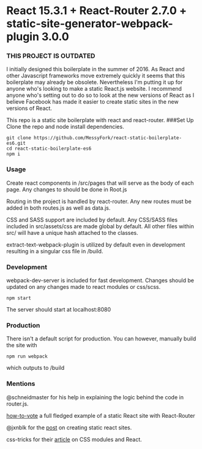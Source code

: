 React 15.3.1 + React-Router 2.7.0 + static-site-generator-webpack-plugin 3.0.0
==============================================================================
### THIS PROJECT IS OUTDATED
I initially designed this boilerplate in the summer of 2016. As React and other Javascript 
frameworks move extremely quickly it seems that this boilerplate may already be obsolete. 
Nevertheless I'm putting it up for anyone who's looking to make a static React.js website. 
I recommend anyone who's setting out to do so to look at the new versions of React as I believe
Facebook has made it easier to create static sites in the new versions of React. 

This repo is a static site boilerplate with react and react-router.
###Set Up
Clone the repo and node install dependencies.
```
git clone https://github.com/MessyFork/react-static-boilerplate-es6.git
cd react-static-boilerplate-es6
npm i
```

### Usage
Create react components in /src/pages that will serve as the body of each page.
Any changes to <Head> should be done in Root.js

Routing in the project is handled by react-router. Any new routes must be added
in both routes.js as well as data.js.

CSS and SASS support are included by default.
Any CSS/SASS files included in src/assets/css are made global by default. All
other files within src/ will have a unique hash attached to the classes.

extract-text-webpack-plugin is utilized by default even in development resulting
in a singular css file in /build.

### Development
webpack-dev-server is included for fast development.
Changes should be updated on any changes made to react modules or css/scss.
```
npm start
```
The server should start at localhost:8080

### Production
There isn't a default script for production. You can however, manually build
the site with
```
npm run webpack
```
which outputs to /build

### Mentions
@schneidmaster for his help in explaining the logic behind the code in router.js.

[how-to-vote](https://github.com/Bernie-2016/how-to-vote) a full fledged example
of a static React site with React-Router

@jxnblk for the [post](http://jxnblk.com/writing/posts/static-site-generation-with-react-and-webpack/) on creating static react sites.

css-tricks for their [article](https://css-tricks.com/css-modules-part-3-react/) on CSS modules and React. 
